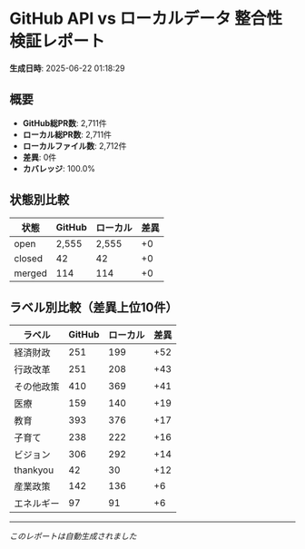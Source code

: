 # GitHub API vs ローカルデータ 整合性検証レポート

**生成日時**: 2025-06-22 01:18:29

## 概要

- **GitHub総PR数**: 2,711件
- **ローカル総PR数**: 2,711件
- **ローカルファイル数**: 2,712件
- **差異**: 0件
- **カバレッジ**: 100.0%

## 状態別比較

| 状態 | GitHub | ローカル | 差異 |
|------|--------|----------|------|
| open | 2,555 | 2,555 | +0 |
| closed | 42 | 42 | +0 |
| merged | 114 | 114 | +0 |

## ラベル別比較（差異上位10件）

| ラベル | GitHub | ローカル | 差異 |
|--------|--------|----------|------|
| 経済財政 | 251 | 199 | +52 |
| 行政改革 | 251 | 208 | +43 |
| その他政策 | 410 | 369 | +41 |
| 医療 | 159 | 140 | +19 |
| 教育 | 393 | 376 | +17 |
| 子育て | 238 | 222 | +16 |
| ビジョン | 306 | 292 | +14 |
| thankyou | 42 | 30 | +12 |
| 産業政策 | 142 | 136 | +6 |
| エネルギー | 97 | 91 | +6 |

---
*このレポートは自動生成されました*